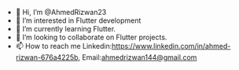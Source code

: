 - 👋 Hi, I’m @AhmedRizwan23
- 👀 I’m interested in Flutter development
- 🌱 I’m currently learning Flutter.
- 💞️ I’m looking to collaborate on Flutter projects.
- 📫 How to reach me
  Linkedin:https://www.linkedin.com/in/ahmed-rizwan-676a4225b,
  Email:ahmedrizwan144@gmail.com

<!---
AhmedRizwan23/AhmedRizwan23 is a ✨ special ✨ repository because its `README.md` (this file) appears on your GitHub profile.
You can click the Preview link to take a look at your changes.
--->

